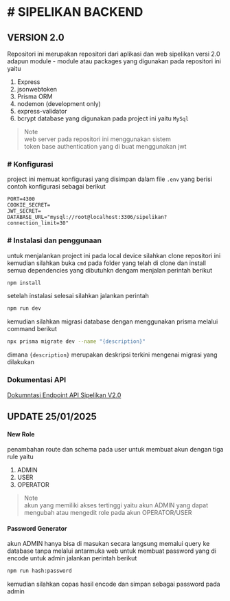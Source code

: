 # # SIPELIKAN BACKEND
## VERSION 2.0

Repositori ini merupakan repositori dari aplikasi dan web sipelikan versi 2.0 \
adapun module - module atau packages yang digunakan pada repositori ini yaitu
1. Express
2. jsonwebtoken
3. Prisma ORM
4. nodemon (development only)
5. express-validator
6. bcrypt
database yang digunakan pada project ini yaitu `MySql`
> Note \
> web server pada repositori ini menggunakan sistem \
> token base authentication yang di buat menggunakan jwt

### # Konfigurasi
project ini memuat konfigurasi yang disimpan dalam file `.env` yang berisi contoh konfigurasi sebagai berikut
```env
PORT=4300
COOKIE_SECRET=
JWT_SECRET=
DATABASE_URL="mysql://root@localhost:3306/sipelikan?connection_limit=30"
```

### # Instalasi dan penggunaan
untuk menjalankan project ini pada local device silahkan clone repositori ini \
kemudian silahkan buka `cmd` pada folder yang telah di clone dan install semua dependencies yang dibutuhkn dengam menjalan perintah berikut 
```bash
npm install
```
setelah instalasi selesai silahkan jalankan perintah
```bash
npm run dev
```
kemudian silahkan migrasi database dengan menggunakan prisma melalui command berikut
```bash
npx prisma migrate dev --name "{description}"
```
dimana `{description}` merupakan deskripsi terkini mengenai migrasi yang dilakukan

### Dokumentasi API
[Dokumntasi Endpoint API Sipelikan V2.0](https://documenter.getpostman.com/view/41333421/2sAYQdjVpp)

## UPDATE 25/01/2025

#### New Role
penambahan route dan schema pada user untuk membuat akun dengan tiga rule yaitu
1. ADMIN
2. USER
3. OPERATOR
> Note \
> akun yang memiliki akses tertinggi yaitu akun ADMIN yang dapat mengubah atau mengedit role pada akun OPERATOR/USER

#### Password Generator
akun ADMIN hanya bisa di masukan secara langsung memalui query ke database tanpa melalui antarmuka web
untuk membuat password yang di encode untuk admin jalankan perintah berikut
```bash
npm run hash:password
```
kemudian silahkan copas hasil encode dan simpan sebagai password pada admin
